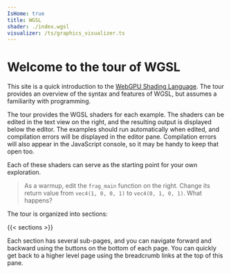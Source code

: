 ```yaml
---
IsHome: true
title: WGSL
shader: ./index.wgsl
visualizer: /ts/graphics_visualizer.ts
---
```


# Welcome to the tour of WGSL

This site is a quick introduction to the [WebGPU Shading
Language](https://w3.org/TR/WGSL). The tour provides an overview
of the syntax and features of WGSL, but assumes a familiarity with
programming.

The tour provides the WGSL shaders for each example. The shaders can be
edited in the text view on the right, and the resulting output is displayed
below the editor. The examples should run automatically when edited, and
compilation errors will be displayed in the editor pane. Compilation errors
will also appear in the JavaScript console, so it may be handy to keep
that open too.

Each of these shaders can serve as the starting point for your own
exploration.

> As a warmup, edit the `frag_main` function on the right. Change its return
> value from `vec4(1, 0, 0, 1)` to `vec4(0, 1, 0, 1)`. What happens?

The tour is organized into sections:

{{< sections >}}

Each section has several sub-pages, and you can navigate forward
and backward using the buttons on the bottom of each page.
You can quickly get back to a higher level page using the breadcrumb
links at the top of this pane.
